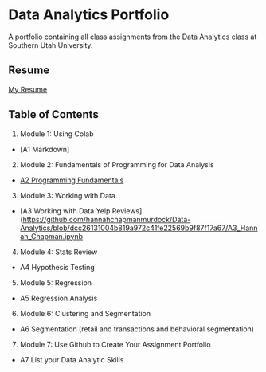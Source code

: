 # Data Analytics Portfolio
A portfolio containing all class assignments from the Data Analytics class at Southern Utah University.
## Resume
[My Resume](https://colab.research.google.com/drive/13-28EOjod7-dnwWr4Wy8FFtHYOadJeVs?usp=sharing)
## Table of Contents
1. Module 1: Using Colab
- [A1 Markdown]
2. Module 2: Fundamentals of Programming for Data Analysis
- [A2 Programming Fundamentals](https://github.com/hannahchapmanmurdock/Data-Analytics/blob/5dc6548f5730ebf45875910dabc40e2bc4fbdc2b/A2_Hannah_Chapman.ipynb)
3. Module 3: Working with Data
- [A3 Working with Data Yelp Reviews](https://github.com/hannahchapmanmurdock/Data-Analytics/blob/dcc26131004b819a972c41fe22569b9f87f17a67/A3_Hannah_Chapman.ipynb
4. Module 4: Stats Review
- A4 Hypothesis Testing
5. Module 5: Regression
- A5 Regression Analysis
6. Module 6: Clustering and Segmentation
- A6 Segmentation (retail and transactions and behavioral segmentation)
7. Module 7: Use Github to Create Your Assignment Portfolio
- A7 List your Data Analytic Skills
